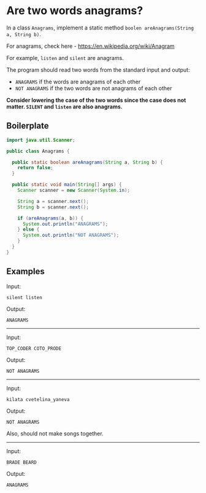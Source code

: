 # Are two words anagrams?

In a class `Anagrams`, implement a static method `boolen areAnagrams(String a, String b)`.

For anagrams, check here - https://en.wikipedia.org/wiki/Anagram

For example, `listen` and `silent` are anagrams.

The program should read two words from the standard input and output:

* `ANAGRAMS` if the words are anagrams of each other
* `NOT ANAGRAMS` if the two words are not anagrams of each other

**Consider lowering the case of the two words since the case does not matter. `SILENT` and `listen` are also anagrams.**

## Boilerplate

```java
import java.util.Scanner;

public class Anagrams {

  public static boolean areAnagrams(String a, String b) {
    return false;  
  }

  public static void main(String[] args) {
    Scanner scanner = new Scanner(System.in);

    String a = scanner.next();
    String b = scanner.next();

    if (areAnagrams(a, b)) {
      System.out.println("ANAGRAMS");
    } else {
      System.out.println("NOT ANAGRAMS");
    }
  }
}
```

## Examples

Input:

```
silent listen
```

Output:

```
ANAGRAMS
```

---

Input:

```
TOP_CODER COTO_PRODE
```

Output:

```
NOT ANAGRAMS
```

---

Input:

```
kilata cvetelina_yaneva
```

Output:

```
NOT ANAGRAMS
```

Also, should not make songs together.

---

Input:

```
BRADE BEARD
```

Output:

```
ANAGRAMS
```
